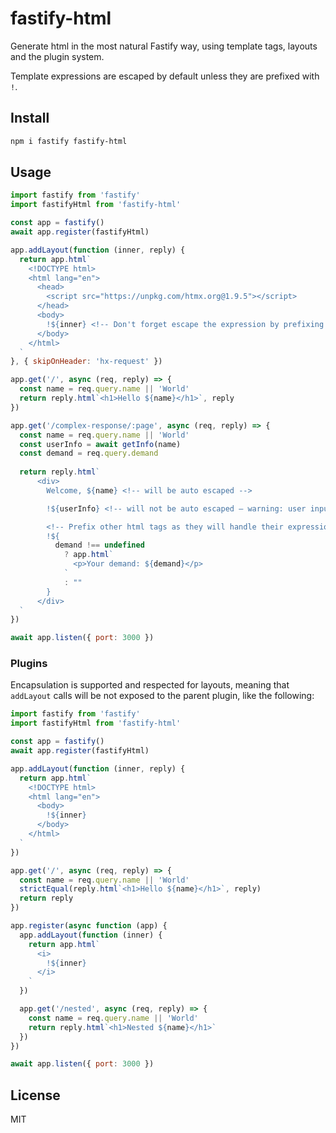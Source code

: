 # fastify-html

Generate html in the most natural Fastify way, using template tags,
layouts and the plugin system.

Template expressions are escaped by default unless they are prefixed with `!`.

## Install

```bash
npm i fastify fastify-html
```

## Usage

```js
import fastify from 'fastify'
import fastifyHtml from 'fastify-html'

const app = fastify()
await app.register(fastifyHtml)

app.addLayout(function (inner, reply) {
  return app.html`
    <!DOCTYPE html>
    <html lang="en">
      <head>
        <script src="https://unpkg.com/htmx.org@1.9.5"></script>
      </head>
      <body>
        !${inner} <!-- Don't forget escape the expression by prefixing it with ! if it's safe to render raw -->
      </body>
    </html>
  `
}, { skipOnHeader: 'hx-request' })

app.get('/', async (req, reply) => {
  const name = req.query.name || 'World'
  return reply.html`<h1>Hello ${name}</h1>`, reply
})

app.get('/complex-response/:page', async (req, reply) => {
  const name = req.query.name || 'World'
  const userInfo = await getInfo(name)
  const demand = req.query.demand
  
  return reply.html`
      <div>
        Welcome, ${name} <!-- will be auto escaped -->

        !${userInfo} <!-- will not be auto escaped – warning: user inputs should generally be escaped -->

        <!-- Prefix other html tags as they will handle their expressions themselves -->
        !${
          demand !== undefined
            ? app.html`
              <p>Your demand: ${demand}</p>
            `
            : ""
        }
      </div>
  `
})

await app.listen({ port: 3000 })
```

### Plugins

Encapsulation is supported and respected for layouts, meaning that `addLayout`
calls will be not exposed to the parent plugin, like the following:

```js
import fastify from 'fastify'
import fastifyHtml from 'fastify-html'

const app = fastify()
await app.register(fastifyHtml)

app.addLayout(function (inner, reply) {
  return app.html`
    <!DOCTYPE html>
    <html lang="en">
      <body>
        !${inner}
      </body>
    </html>
  `
})

app.get('/', async (req, reply) => {
  const name = req.query.name || 'World'
  strictEqual(reply.html`<h1>Hello ${name}</h1>`, reply)
  return reply
})

app.register(async function (app) {
  app.addLayout(function (inner) {
    return app.html`
      <i>
        !${inner}
      </i>
    `
  })

  app.get('/nested', async (req, reply) => {
    const name = req.query.name || 'World'
    return reply.html`<h1>Nested ${name}</h1>`
  })
})

await app.listen({ port: 3000 })
```

## License

MIT
